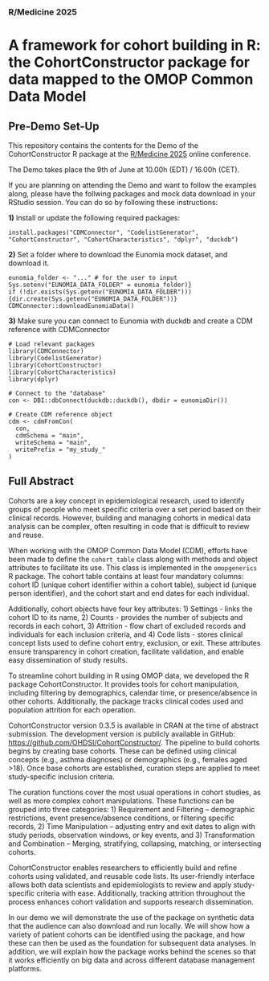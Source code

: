 ### R/Medicine 2025

# A framework for cohort building in R: the CohortConstructor package for data mapped to the OMOP Common Data Model

## Pre-Demo Set-Up

This repository contains the contents for the Demo of the CohortConstructor R package at the [R/Medicine 2025](https://rconsortium.github.io/RMedicine_website/) online conference.

The Demo takes place the 9th of June at 10.00h (EDT) / 16.00h (CET).

If you are planning on attending the Demo and want to follow the examples along, please have the follwing packages and mock data download in your RStudio session. 
You can do so by following these instructions: 

**1)** Install or update the following required packages:

```{r}
install.packages("CDMConnector", "CodelistGenerator", "CohortConstructor", "CohortCharacteristics", "dplyr", "duckdb")
```

**2)** Set a folder where to download the Eunomia mock dataset, and download it.

```{r}
eunomia_folder <- "..." # for the user to input
Sys.setenv("EUNOMIA_DATA_FOLDER" = eunomia_folder)}
if (!dir.exists(Sys.getenv("EUNOMIA_DATA_FOLDER"))) {dir.create(Sys.getenv("EUNOMIA_DATA_FOLDER"))}
CDMConnector::downloadEunomiaData()  
```

**3)** Make sure you can connect to Eunomia with duckdb and create a CDM reference with CDMConnector

```{r}
# Load relevant packages
library(CDMConnector)
library(CodelistGenerator)
library(CohortConstructor)
library(CohortCharacteristics)
library(dplyr)

# Connect to the "database"
con <- DBI::dbConnect(duckdb::duckdb(), dbdir = eunomiaDir())

# Create CDM reference object
cdm <- cdmFromCon(
  con, 
  cdmSchema = "main", 
  writeSchema = "main",
  writePrefix = "my_study_"
)
```

## Full Abstract
Cohorts are a key concept in epidemiological research, used to identify groups of people who meet specific criteria over a set period based on their clinical records. However, building and managing cohorts in medical data analysis can be complex, often resulting in code that is difficult to review and reuse. 


When working with the OMOP Common Data Model (CDM), efforts have been made to define the `cohort_table` class along with methods and object attributes to facilitate its use. This class is implemented in the `omopgenerics` R package. The cohort table contains at least four mandatory columns: cohort ID (unique cohort identifier within a cohort table), subject id (unique person identifier), and the cohort start and end dates for each individual. 


Additionally, cohort objects have four key attributes: 1) Settings - links the cohort ID to its name, 2) Counts - provides the number of subjects and records in each cohort, 3) Attrition - flow chart of excluded records and individuals for each inclusion criteria, and 4) Code lists - stores clinical concept lists used to define cohort entry, exclusion, or exit. These attributes ensure transparency in cohort creation, facilitate validation, and enable easy dissemination of study results. 


To streamline cohort building in R using OMOP data, we developed the R package CohortConstructor. It provides tools for cohort manipulation, including filtering by demographics, calendar time, or presence/absence in other cohorts. Additionally, the package tracks clinical codes used and population attrition for each operation. 


CohortConstructor version 0.3.5 is available in CRAN at the time of abstract submission. The development version is publicly available in GitHub: https://github.com/OHDSI/CohortConstructor/. 
The pipeline to build cohorts begins by creating base cohorts. These can be defined using clinical concepts (e.g., asthma diagnoses) or demographics (e.g., females aged >18). Once base cohorts are established, curation steps are applied to meet study-specific inclusion criteria. 


The curation functions cover the most usual operations in cohort studies, as well as more complex cohort manipulations. These functions can be grouped into three categories: 1) Requirement and Filtering – demographic restrictions, event presence/absence conditions, or filtering specific records, 2) Time Manipulation – adjusting entry and exit dates to align with study periods, observation windows, or key events, and 3) Transformation and Combination – Merging, stratifying, collapsing, matching, or intersecting cohorts. 


CohortConstructor enables researchers to efficiently build and refine cohorts using validated, and reusable code lists. Its user-friendly interface allows both data scientists and epidemiologists to review and apply study-specific criteria with ease. Additionally, tracking attrition throughout the process enhances cohort validation and supports research dissemination. 


In our demo we will demonstrate the use of the package on synthetic data that the audience can also download and run locally. We will show how a variety of patient cohorts can be identified using the package, and how these can then be used as the foundation for subsequent data analyses. In addition, we will explain how the package works behind the scenes so that it works efficiently on big data and across different database management platforms. 

